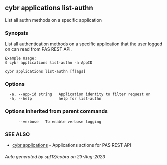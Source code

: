 ## cybr applications list-authn

List all authn methods on a specific application

### Synopsis

List all authentication methods on a specific application
	that the user logged on can read from PAS REST API.
	
	Example Usage:
	$ cybr applications list-authn -a AppID

```
cybr applications list-authn [flags]
```

### Options

```
  -a, --app-id string   Application identity to filter request on
  -h, --help            help for list-authn
```

### Options inherited from parent commands

```
      --verbose   To enable verbose logging
```

### SEE ALSO

* [cybr applications](cybr_applications.md)	 - Applications actions for PAS REST API

###### Auto generated by spf13/cobra on 23-Aug-2023
